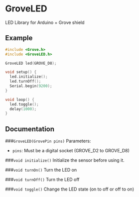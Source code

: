 # GroveLED
LED Library for Arduino + Grove shield

## Example
```c++
#include <Grove.h>
#include <GroveLED.h>

GroveLED led(GROVE_D8);

void setup() {
  led.initialize();
  led.turnOff();
  Serial.begin(9200);
}

void loop() {
  led.toggle();
  delay(1000);
}
```

## Documentation
###`GroveLED(GrovePin pins)`
Parameters:
- `pins`: Must be a digital socket (GROVE_D2 to GROVE_D8)

###`void initialize()`
Initialize the sensor before using it.

###`void turnOn()`
Turn the LED on

###`void turnOff()`
Turn the LED off

###`void toggle()`
Change the LED state (on to off or off to on)